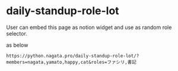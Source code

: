 # daily-standup-role-lot

User can embed this page as notion widget and use as random role selector.

as below
```
https://python.nagata.pro/daily-standup-role-lot/?members=nagata,yamato,happy,cat&roles=ファシリ,書記
```
